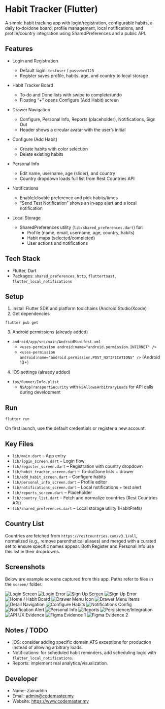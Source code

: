 # Habit Tracker (Flutter)

A simple habit tracking app with login/registration, configurable habits, a daily to‑do/done board, profile management, local notifications, and profile/country integration using SharedPreferences and a public API.

## Features

- Login and Registration
  - Default login: `testuser` / `password123`
  - Register saves profile, habits, age, and country to local storage

- Habit Tracker Board
  - To‑do and Done lists with swipe to complete/undo
  - Floating “+” opens Configure (Add Habit) screen

- Drawer Navigation
  - Configure, Personal Info, Reports (placeholder), Notifications, Sign Out
  - Header shows a circular avatar with the user’s initial

- Configure (Add Habit)
  - Create habits with color selection
  - Delete existing habits

- Personal Info
  - Edit name, username, age (slider), and country
  - Country dropdown loads full list from Rest Countries API

- Notifications
  - Enable/disable preference and pick habits/times
  - “Send Test Notification” shows an in‑app alert and a local notification

- Local Storage
  - SharedPreferences utility (`lib/shared_preferences.dart`) for:
    - Profile (name, email, username, age, country, habits)
    - Habit maps (selected/completed)
    - User actions and notifications

## Tech Stack

- Flutter, Dart
- Packages: `shared_preferences`, `http`, `fluttertoast`, `flutter_local_notifications`

## Setup

1) Install Flutter SDK and platform toolchains (Android Studio/Xcode)
2) Get dependencies

```
flutter pub get
```

3) Android permissions (already added)

- `android/app/src/main/AndroidManifest.xml`
  - `<uses-permission android:name="android.permission.INTERNET" />`
  - `<uses-permission android:name="android.permission.POST_NOTIFICATIONS" />` (Android 13+)

4) iOS settings (already added)

- `ios/Runner/Info.plist`
  - `NSAppTransportSecurity` with `NSAllowsArbitraryLoads` for API calls during development

## Run

```
flutter run
```

On first launch, use the default credentials or register a new account.

## Key Files

- `lib/main.dart` – App entry
- `lib/login_screen.dart` – Login flow
- `lib/register_screen.dart` – Registration with country dropdown
- `lib/habit_tracker_screen.dart` – To‑do/Done lists + drawer
- `lib/add_habit_screen.dart` – Configure habits
- `lib/personal_info_screen.dart` – Profile editor
- `lib/notifications_screen.dart` – Local notifications + test alert
- `lib/reports_screen.dart` – Placeholder
- `lib/country_list.dart` – Fetch and normalize countries (Rest Countries API)
- `lib/shared_preferences.dart` – Local storage utility (HabitPrefs)

## Country List

Countries are fetched from `https://restcountries.com/v3.1/all`, normalized (e.g., remove parenthetical aliases) and merged with a curated set to ensure specific names appear. Both Register and Personal Info use this list in their dropdowns.

## Screenshots

Below are example screens captured from this app. Paths refer to files in the `screen/` folder.

![Login Screen](screen/login-screen-evidence.png)
![Login Error](screen/login_error.png)
![Sign Up Screen](screen/signup_screen_evidence.png)
![Sign Up Error](screen/signup_error.png)
![Home / Habit Board](screen/home-screen-evidence.png)
![Drawer Menu Icon](screen/evidence-menu-icon.png)
![Drawer Menu Items](screen/evidence-menu-items.png)
![Detail Navigation](screen/evidence-detail-navigation.png)
![Configure Habits](screen/evidence-setting-screen.png)
![Notifications Config](screen/evidence-notification-configure.png)
![Notification Alert](screen/evidence-notification-alert.png)
![Personal Info](screen/personal-info-debug.png)
![Reports](screen/report.png)
![Persistence/Integration](screen/evidence-integrationScreen-persistence.png)
![API UX Evidence](screen/evidence-api-ux.png)
![Figma Evidence 1](screen/figma-evidence1.png)
![Figma Evidence 2](screen/figma-evidence2.png)

## Notes / TODO

- iOS: consider adding specific domain ATS exceptions for production instead of allowing arbitrary loads.
- Notifications: for scheduled habit reminders, add scheduling logic with `flutter_local_notifications`.
- Reports: implement real analytics/visualization.

## Developer

- Name: Zainuddin
- Email: admin@codemaster.my
- Website: https://www.codemaster.my
